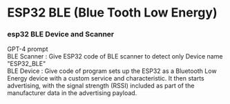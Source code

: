 # ESP32 BLE (Blue Tooth Low Energy)
### esp32 BLE Device and Scanner
GPT-4 prompt <br/>
BLE Scanner : Give ESP32 code of BLE scanner to detect only Device name "ESP32_BLE" <br/>
BLE Device : Give code of program sets up the ESP32 as a Bluetooth Low Energy device with a custom service and characteristic. It then starts advertising, with the signal strength (RSSI) included as part of the manufacturer data in the advertising payload. <br/>


